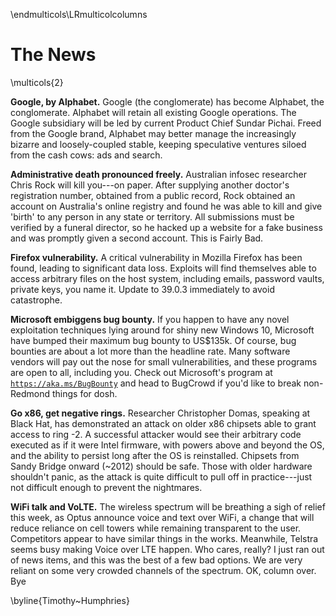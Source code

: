 \endmulticols\LRmulticolcolumns

The News
========

\multicols{2}

__Google, by Alphabet.__  Google (the conglomerate) has become
Alphabet, the conglomerate.  Alphabet will retain all existing Google
operations.  The Google subsidiary will be led by current Product
Chief Sundar Pichai.  Freed from the Google brand, Alphabet may better
manage the increasingly bizarre and loosely-coupled stable, keeping
speculative ventures siloed from the cash cows: ads and search.

__Administrative death pronounced freely.__  Australian infosec
researcher Chris Rock will kill you---on paper.  After supplying
another doctor's registration number, obtained from a public record,
Rock obtained an account on Australia's online registry and found he
was able to kill and give 'birth' to any person in any state or
territory.  All submissions must be verified by a funeral director, so
he hacked up a website for a fake business and was promptly given a
second account.  This is Fairly Bad.

__Firefox vulnerability.__  A critical vulnerability in Mozilla Firefox
has been found, leading to significant data loss.  Exploits will find
themselves able to access arbitrary files on the host system,
including emails, password vaults, private keys, you name it.  Update
to 39.0.3 immediately to avoid catastrophe.

__Microsoft embiggens bug bounty.__  If you happen to have any novel
exploitation techniques lying around for shiny new Windows 10,
Microsoft have bumped their maximum bug bounty to US$135k. Of course,
bug bounties are about a lot more than the headline rate.  Many
software vendors will pay out the nose for small vulnerabilities, and
these programs are open to all, including you.  Check out Microsoft's
program at [`https://aka.ms/BugBounty`](https://aka.ms/BugBounty) and
head to BugCrowd if you'd like to break non-Redmond things for dosh.

__Go x86, get negative rings.__  Researcher Christopher Domas, speaking
at Black Hat, has demonstrated an attack on older x86 chipsets able to
grant access to ring -2.  A successful attacker would see their
arbitrary code executed as if it were Intel firmware, with powers
above and beyond the OS, and the ability to persist long after the OS
is reinstalled.  Chipsets from Sandy Bridge onward (~2012) should be
safe.  Those with older hardware shouldn't panic, as the attack is
quite difficult to pull off in practice---just not difficult enough to
prevent the nightmares.

__WiFi talk and VoLTE.__ The wireless spectrum will be breathing a
sigh of relief this week, as Optus announce voice and text over WiFi,
a change that will reduce reliance on cell towers while remaining
transparent to the user.  Competitors appear to have similar things in
the works.  Meanwhile, Telstra seems busy making Voice over LTE
happen.  Who cares, really?  I just ran out of news items, and this
was the best of a few bad options.  We are very reliant on some very
crowded channels of the spectrum.  OK, column over. Bye

\byline{Timothy~Humphries}
